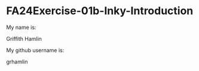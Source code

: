# FA24Exercise-01b-Inky-Introduction

My name is:

Griffith Hamlin

My github username is:

grhamlin
